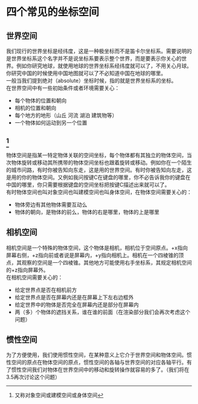 # 四个常见的坐标空间

## 世界空间  

我们现行的世界坐标是经纬度，这是一种极坐标而不是笛卡尔坐标系。需要说明的是世界坐标系这个名字并不是说坐标系要表示整个世界，而是要表示你关心的世界。例如你研究地球，就使用地球的世界坐标系经纬度就可以了，不用关心月球。你研究中国的时候使用中国地图就可以了不必知道中国在地球的哪里。  
一般当我们提到绝对（absolute）坐标时候，指的就是世界坐标系的坐标。  
在世界空间中有一些初始条件或者环境需要关心：  

- 每个物体的位置和朝向  
- 相机的位置和朝向  
- 每个地方的地形（山丘 河流 湖泊 建筑物等）
- 一个物体如何运动到另一个位置

## [^物体空间]

物体空间是指某一特定物体关联的空间坐标，每个物体都有其独立的物体空间，当次物体旋转或移动其所携带的物体空间坐标也跟着旋转或移动。例如你在一个陌生的城市问路，有时你被告知向东走，这是用的世界空间。有时你被告知向左走，这是用的你的物体空间。又例如我问按键C在键盘的哪里，你不必告诉我你的键盘在中国的哪里，你只需要根据键盘的空间坐标把按键C描述出来就可以了。  
有时物体空间也叫对象空间也叫建模空间也叫身体空间，在物体空间需要关心的：  

- 物体旁边有其他物体需要互动么
- 物体的朝向，是物体的前么，物体的右是哪里，物体的上是哪里

## 相机空间

相机空间是一个特殊的物体空间，这个物体是相机，相机位于空间原点。+x指向屏幕右侧，+z指向前或者说是屏幕内，+y指向相机上。相机在一个四棱锥的顶点，其观察的空间是一个四棱锥。其他地方可能使用右手坐标系，其规定相机空间的+z指向屏幕外。  
在相机空间需要关心的：  

- 给定世界点是否在相机前方
- 给定世界点是否在屏幕内还是在屏幕上下左右边框外
- 给定世界中的物体是否完全在屏幕内还是部分在屏幕内
- 两（多）个物体的遮挡关系，谁在谁的前面（在渲染部分我们会再次考虑这个问题）

## 惯性空间

为了方便使用，我们使用惯性空间，在某种意义上它介于世界空间和物体空间。惯性空间的原点在物体空间的原点，惯性空间的各轴与世界空间的对应各轴平行。有了惯性空间我们对物体在世界空间中的移动和旋转操作就容易的多了。（我们将在3.5再次讨论这个问题）  

[^物体空间]: 又称对象空间或建模空间或身体空间
